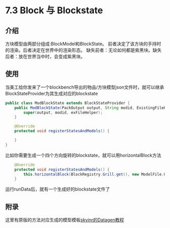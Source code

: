 # 7.3 Block 与 Blockstate 

## 介绍
方块模型由两部分组成:BlockModel和BlockState。
前者决定了该方块的手持时的渲染。后者决定在世界中的渲染形态。
缺失前者：无论如何都是紫黑块。缺失后者：放在世界当中时，会变成紫黑块。

## 使用
当美工给你发来了一个blockbench导出的物品/方块模型json文件时，就可以继承BlockStateProvider为其生成对应的blockstate

``` java
public class ModBlockState extends BlockStateProvider {
    public ModBlockState(PackOutput output, String modid, ExistingFileHelper exFileHelper) {
        super(output, modid, exFileHelper);
    }

    @Override
    protected void registerStatesAndModels() {

    }
}
```

比如你需要生成一个四个方向旋转的blockstate，就可以用horizontalBlock方法

``` java
    @Override
    protected void registerStatesAndModels() {
        this.horizontalBlock(BlockRegistry.Grill.get(), new ModelFile.UncheckedModelFile(new ResourceLocation(MODID,"block/grill")));
    }
```

运行runData后，就有一个生成好的blockstate文件了

## 附录
这里有原版的方法对应生成的模型模板[skyinr的Datagen教程](https://skyinr.github.io/DatagenBook/#/2?id=blockstateprovider%e6%a8%a1%e5%9e%8b%e7%94%9f%e6%88%90%e6%96%b9%e6%b3%95%e8%af%b4%e6%98%8e)